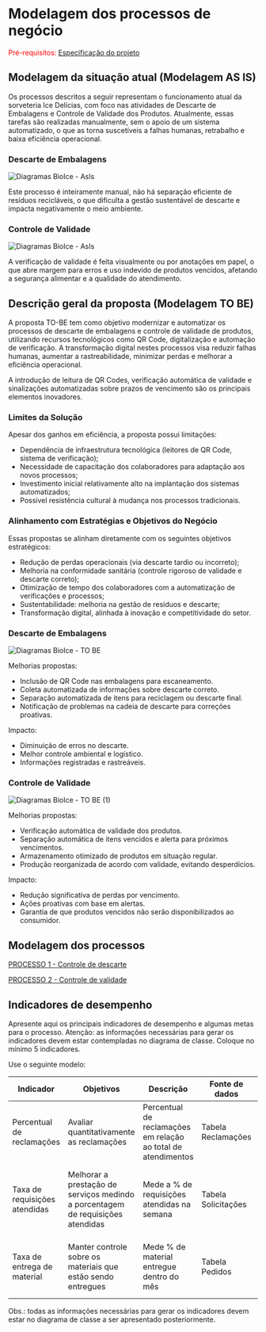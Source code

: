 # Modelagem dos processos de negócio

<span style="color:red">Pré-requisitos: <a href="02-Especificacao.md"> Especificação do projeto</a></span>

## Modelagem da situação atual (Modelagem AS IS)

Os processos descritos a seguir representam o funcionamento atual da sorveteria Ice Delícias, com foco nas atividades de Descarte de Embalagens e Controle de Validade dos Produtos. Atualmente, essas tarefas são realizadas manualmente, sem o apoio de um sistema automatizado, o que as torna suscetíveis a falhas humanas, retrabalho e baixa eficiência operacional.

### Descarte de Embalagens
![Diagramas BioIce - AsIs](https://github.com/user-attachments/assets/47a211f9-7bce-486e-a07a-c223adceea85)

Este processo é inteiramente manual, não há separação eficiente de resíduos recicláveis, o que dificulta a gestão sustentável de descarte e impacta negativamente o meio ambiente.


### Controle de Validade
![Diagramas BioIce - AsIs](https://github.com/user-attachments/assets/7984407f-c2fd-4ef3-8d61-01d67c224059)

A verificação de validade é feita visualmente ou por anotações em papel, o que abre margem para erros e uso indevido de produtos vencidos, afetando a segurança alimentar e a qualidade do atendimento.

## Descrição geral da proposta (Modelagem TO BE)

A proposta TO-BE tem como objetivo modernizar e automatizar os processos de descarte de embalagens e controle de validade de produtos, utilizando recursos tecnológicos como QR Code, digitalização e automação de verificação. A transformação digital nestes processos visa reduzir falhas humanas, aumentar a rastreabilidade, minimizar perdas e melhorar a eficiência operacional.

A introdução de leitura de QR Codes, verificação automática de validade e sinalizações automatizadas sobre prazos de vencimento são os principais elementos inovadores.

### Limites da Solução

Apesar dos ganhos em eficiência, a proposta possui limitações:

- Dependência de infraestrutura tecnológica (leitores de QR Code, sistema de verificação);
- Necessidade de capacitação dos colaboradores para adaptação aos novos processos;
- Investimento inicial relativamente alto na implantação dos sistemas automatizados;
- Possível resistência cultural à mudança nos processos tradicionais.

### Alinhamento com Estratégias e Objetivos do Negócio

Essas propostas se alinham diretamente com os seguintes objetivos estratégicos:

- Redução de perdas operacionais (via descarte tardio ou incorreto);
- Melhoria na conformidade sanitária (controle rigoroso de validade e descarte correto);
- Otimização de tempo dos colaboradores com a automatização de verificações e processos;
- Sustentabilidade: melhoria na gestão de resíduos e descarte;
- Transformação digital, alinhada à inovação e competitividade do setor.

### Descarte de Embalagens
![Diagramas BioIce - TO BE](https://github.com/user-attachments/assets/8c23417c-1e70-4928-8829-732552f4f53f)

Melhorias propostas:
- Inclusão de QR Code nas embalagens para escaneamento.
- Coleta automatizada de informações sobre descarte correto.
- Separação automatizada de itens para reciclagem ou descarte final.
- Notificação de problemas na cadeia de descarte para correções proativas.

Impacto:
- Diminuição de erros no descarte.
- Melhor controle ambiental e logístico.
- Informações registradas e rastreáveis.

### Controle de Validade
![Diagramas BioIce - TO BE (1)](https://github.com/user-attachments/assets/b5eaf3f4-9225-4044-8ae8-b786405b6abf)

Melhorias propostas:
- Verificação automática de validade dos produtos.
- Separação automática de itens vencidos e alerta para próximos vencimentos.
- Armazenamento otimizado de produtos em situação regular.
- Produção reorganizada de acordo com validade, evitando desperdícios.

Impacto:
- Redução significativa de perdas por vencimento.
- Ações proativas com base em alertas.
- Garantia de que produtos vencidos não serão disponibilizados ao consumidor.

## Modelagem dos processos

[PROCESSO 1 - Controle de descarte](./processes/processo-1-Controle-de-Descarte.md "Detalhamento do processo 1.")

[PROCESSO 2 - Controle de validade](./processes/processo-2-nome-do-processo.md "Detalhamento do processo 2.")




## Indicadores de desempenho

Apresente aqui os principais indicadores de desempenho e algumas metas para o processo. Atenção: as informações necessárias para gerar os indicadores devem estar contempladas no diagrama de classe. Coloque no mínimo 5 indicadores.

Use o seguinte modelo:

| **Indicador** | **Objetivos** | **Descrição** | **Fonte de dados** | **Fórmula de cálculo** |
| ---           | ---           | ---           | ---             | ---             |
| Percentual de reclamações | Avaliar quantitativamente as reclamações | Percentual de reclamações em relação ao total de atendimentos | Tabela Reclamações | número total de reclamações / número total de atendimentos |
| Taxa de requisições atendidas | Melhorar a prestação de serviços medindo a porcentagem de requisições atendidas| Mede a % de requisições atendidas na semana | Tabela Solicitações | (número de requisições atendidas / número total de requisições) * 100 |
| Taxa de entrega de material | Manter controle sobre os materiais que estão sendo entregues | Mede % de material entregue dentro do mês | Tabela Pedidos | (número de pedidos entregues / número total de pedidos) * 100 |


Obs.: todas as informações necessárias para gerar os indicadores devem estar no diagrama de classe a ser apresentado posteriormente.
